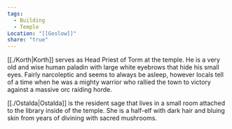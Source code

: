 ```yaml
---
tags:
  - Building
  - Temple
Location: "[[Goslow]]"
share: "true"
---
```


[[./Korth|Korth]] serves as Head Priest of Torm at the temple. He is a very old and wise human paladin with large white eyebrows that hide his small eyes. Fairly narcoleptic and seems to always be asleep, however locals tell of a time when he was a mighty warrior who rallied the town to victory against a massive orc raiding horde.

[[./Ostalda|Ostalda]] is the resident sage that lives in a small room attached to the library inside of the temple. She is a half-elf with dark hair and bluing skin from years of divining with sacred mushrooms.

